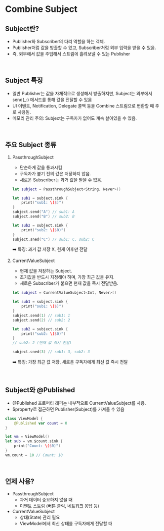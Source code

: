 # Combine Subject

## Subject란?
- Publisher와 Subscriber의 다리 역할을 하는 객체.
- Publisher처럼 값을 방출할 수 있고, Subscriber처럼 외부 입력을 받을 수 있음.
- 즉, 외부에서 값을 주입해서 스트림에 흘려보낼 수 있는 Publisher

</br>

## Subject 특징
- 일반 Publisher는 값을 자체적으로 생성해서 방출하지만, Subject는 외부에서 send(_:) 메서드를 통해 값을 전달할 수 있음
- UI 이벤트, Notification, Delegate 콜백 등을 Combine 스트림으로 변환할 때 주로 사용됨.
- 메모리 관리 주의: Subject는 구독자가 없어도 계속 살아있을 수 있음.

</br>

## 주요 Subject 종류
1. PassthroughSubject
    - 단순하게 값을 통과시킴
    - 구독자가 붙기 전의 값은 저장하지 않음.
    - 새로운 Subscriber는 과거 값을 받을 수 없음.
    ```swift
    let subject = PassthroughSubject<String, Never>()

    let sub1 = subject.sink {
        print("sub1: \($)")
    }
    subject.send("A") // sub1: A
    subject.send("B") // sub2: B

    let sub2 = subject.sink {
        print("sub2: \($0)")
    }
    subject.sned("C") // sub1: C, sub2: C
    ```
    ➡️ 특징: 과거 값 저장 X, 현재 이후만 전달

2. CurrentValueSubject
    - 현재 값을 저장하는 Subject.
    - 초기값을 반드시 지정해야 하며, 가장 최근 값을 유지.
    - 새로운 Subscriber가 붙으면 현재 값을 즉시 전달받음.
    ```swift
    let subject = CurrentValueSubject<Int, Never>()

    let sub1 = subject.sink {
        print("sub1: \($)")
    }
    subject.send(1) // sub1: 1
    subject.send(2) // sub2: 2

    let sub2 = subject.sink {
        print("sub2: \($0)")
    }
    // sub2: 2 (현재 값 즉시 전달)

    subject.sned(3) // sub1: 3, sub2: 3
    ```
    ➡️ 특징: 가장 최근 값 저장, 새로운 구독자에게 최신 값 즉시 전달

</br>

## Subject와 @Published
- @Published 프로퍼티 래퍼는 내부적으로 CurrentValueSubject를 사용.
- $property로 접근하면 Publisher(Subject)를 가져올 수 있음
```swift
class ViewModel {
    @Published var count = 0
}

let vm = ViewModel()
let sub = vm.$count.sink {
    print("Count: \($0)")
}
vm.count = 10 // Count: 10
```


</br>

## 언제 사용?
- PassthroughSubject
    - 과거 데이터 중요하지 않을 때
    - 이벤트 스트림 (버튼 클릭, 네트워크 응답 등)
- CurrentValueSubject
    - 상태(State) 관리 필요
    - ViewModel에서 최신 상태를 구독자에게 전달할 때


</br>
